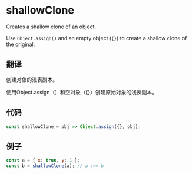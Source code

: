 # shallowClone

Creates a shallow clone of an object.

Use `Object.assign()` and an empty object (`{}`) to create a shallow clone of the original.

## 翻译

创建对象的浅表副本。

使用Object.assign（）和空对象（{}）创建原始对象的浅表副本。

## 代码

```js
const shallowClone = obj => Object.assign({}, obj);
```

## 例子

```js
const a = { x: true, y: 1 };
const b = shallowClone(a); // a !== b
```
